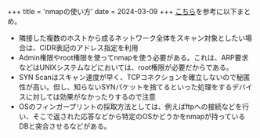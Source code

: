 +++
title = 'nmapの使い方'
date = 2024-03-09
+++
[こちら](https://nmap.org/man/ja/index.html)を参考に以下まとめ。

- 隣接した複数のホストから成るネットワーク全体をスキャン対象としたい場合は、CIDR表記のアドレス指定を利用
- Admin権限やroot権限を使ってnmapを使う必要がある。これは、ARP要求などはUNIXシステムなどにおいては、root権限が必要だからである。
- SYN Scanはスキャン速度が早く、TCPコネクションを確立しないので秘匿性が高い。但し、知らないSYNパケットを捨てるといった処理をするデバイスに対しては効果がなかったりするので注意
- OSのフィンガープリントの採取方法としては、例えばftpへの接続などを行い、そこで返された応答などから特定のOSかどうかをnmapが持っているDBと突合させるなどがある。